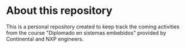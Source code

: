 # About this repository
This is a personal repository created to keep track the coming activities from the course "Diplomado en sistemas embebidos" provided by Continental and NXP engineers.
